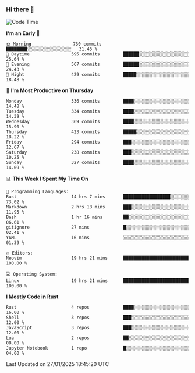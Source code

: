 ### Hi there 👋
<!--START_SECTION:waka-->
![Code Time](http://img.shields.io/badge/Code%20Time-451%20hrs%2015%20mins-blue)

**I'm an Early 🐤** 

```text
🌞 Morning                730 commits         ████████░░░░░░░░░░░░░░░░░   31.45 % 
🌆 Daytime                595 commits         ██████░░░░░░░░░░░░░░░░░░░   25.64 % 
🌃 Evening                567 commits         ██████░░░░░░░░░░░░░░░░░░░   24.43 % 
🌙 Night                  429 commits         █████░░░░░░░░░░░░░░░░░░░░   18.48 % 
```
📅 **I'm Most Productive on Thursday** 

```text
Monday                   336 commits         ████░░░░░░░░░░░░░░░░░░░░░   14.48 % 
Tuesday                  334 commits         ████░░░░░░░░░░░░░░░░░░░░░   14.39 % 
Wednesday                369 commits         ████░░░░░░░░░░░░░░░░░░░░░   15.90 % 
Thursday                 423 commits         █████░░░░░░░░░░░░░░░░░░░░   18.22 % 
Friday                   294 commits         ███░░░░░░░░░░░░░░░░░░░░░░   12.67 % 
Saturday                 238 commits         ███░░░░░░░░░░░░░░░░░░░░░░   10.25 % 
Sunday                   327 commits         ████░░░░░░░░░░░░░░░░░░░░░   14.09 % 
```


📊 **This Week I Spent My Time On** 

```text
💬 Programming Languages: 
Rust                     14 hrs 7 mins       ██████████████████░░░░░░░   73.02 % 
Markdown                 2 hrs 18 mins       ███░░░░░░░░░░░░░░░░░░░░░░   11.95 % 
Bash                     1 hr 16 mins        ██░░░░░░░░░░░░░░░░░░░░░░░   06.61 % 
gitignore                27 mins             █░░░░░░░░░░░░░░░░░░░░░░░░   02.41 % 
YAML                     16 mins             ░░░░░░░░░░░░░░░░░░░░░░░░░   01.39 % 

🔥 Editors: 
Neovim                   19 hrs 21 mins      █████████████████████████   100.00 % 

💻 Operating System: 
Linux                    19 hrs 21 mins      █████████████████████████   100.00 % 
```

**I Mostly Code in Rust** 

```text
Rust                     4 repos             ████░░░░░░░░░░░░░░░░░░░░░   16.00 % 
Shell                    3 repos             ███░░░░░░░░░░░░░░░░░░░░░░   12.00 % 
JavaScript               3 repos             ███░░░░░░░░░░░░░░░░░░░░░░   12.00 % 
Lua                      2 repos             ██░░░░░░░░░░░░░░░░░░░░░░░   08.00 % 
Jupyter Notebook         1 repo              █░░░░░░░░░░░░░░░░░░░░░░░░   04.00 % 
```




 Last Updated on 27/01/2025 18:45:20 UTC
<!--END_SECTION:waka-->

<!--
**YoganshSharma/YoganshSharma** is a ✨ _special_ ✨ repository because its `README.md` (this file) appears on your GitHub profile.

Here are some ideas to get you started:

- 🔭 I’m currently working on ...
- 🌱 I’m currently learning ...
- 👯 I’m looking to collaborate on ...
- 🤔 I’m looking for help with ...
- 💬 Ask me about ...
- 📫 How to reach me: ...
- 😄 Pronouns: ...
- ⚡ Fun fact: ...
-->
